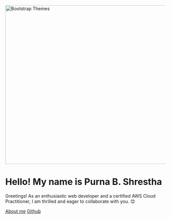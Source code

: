 <div className="container col-xxl-8 px-4 py-5">
        <div className="row flex-lg-row-reverse align-items-center g-5 py-5">
          <div className="col-10 col-sm-8 col-lg-6 m-0">
            <img src={"./img/bg-big.png"} className="d-block mx-lg-auto img-fluid" alt="Bootstrap Themes" width="700" height="500" loading="lazy" />
          </div>
          <div className="col-lg-6">
            <h1 className="display-3 fw-bold text-body-emphasis lh-1 mb-3">Hello! My name is Purna B. Shrestha</h1>
            <p className="lead">Greetings! As an enthusiastic web developer and a certified AWS Cloud Practitioner, I am thrilled and eager to collaborate with you. 😊</p>
            <div className="d-grid gap-2 d-md-flex justify-content-md-start mt-5">
              <a href="#about" className='btn btn-primary btn-lg px-4 me-md-2'>About me</a>
              <a href={"github.com/nuastha"} target='_target' className='btn btn-info btn-lg px-4 me-md-2'>Github</a>
            </div>
          </div>
        </div>
      </div>

